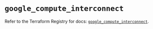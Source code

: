 # `google_compute_interconnect`

Refer to the Terraform Registry for docs: [`google_compute_interconnect`](https://registry.terraform.io/providers/hashicorp/google/6.24.0/docs/resources/compute_interconnect).

